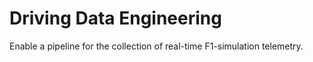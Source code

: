 # Driving Data Engineering

Enable a pipeline for the collection of real-time F1-simulation telemetry.
